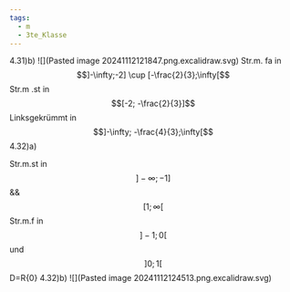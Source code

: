 ```yaml
---
tags:
  - m
  - 3te_Klasse
---
```

4.31)b)
![](Pasted image 20241112121847.png.excalidraw.svg)
Str.m. fa in $$]-\infty;-2] \cup [-\frac{2}{3};\infty[$$
Str.m .st in $$[-2; -\frac{2}{3}]$$
Linksgekrümmt in $$]-\infty; -\frac{4}{3};\infty[$$
4.32)a)

Str.m.st in $$]-\infty;-1] $$ && $$[1;\infty[$$
Str.m.f in $$]-1;0[$$ und $$]0;1[$$
D=R\{0}
4.32)b)
![](Pasted image 20241112124513.png.excalidraw.svg)
